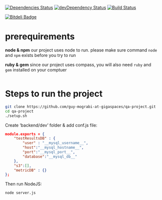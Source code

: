 [![Dependencies Status](https://david-dm.org/guy-mograbi-at-gigaspaces/qa-project.png)](https://david-dm.org/guy-mograbi-at-gigaspaces/qa-project#info=dependencies)
[![devDependency Status](https://david-dm.org/guy-mograbi-at-gigaspaces/qa-project/dev-status.png)](https://david-dm.org/guy-mograbi-at-gigaspaces/qa-project#info=devDependencies)
[![Build Status](https://travis-ci.org/guy-mograbi-at-gigaspaces/qa-project.png)](https://travis-ci.org/guy-mograbi-at-gigaspaces/qa-project)

[![Bitdeli Badge](https://d2weczhvl823v0.cloudfront.net/guy-mograbi-at-gigaspaces/qa-project/trend.png)](https://bitdeli.com/free "Bitdeli Badge")

# prerequirements

**node & npm**
our project uses node to run. please make sure command `node` and `npm` exists before you try to run


**ruby & gem**
since our project uses compass, you will also need `ruby` and `gem` installed on your comptuer

```bash

```

# Steps to run the project

```bash
git clone https://github.com/guy-mograbi-at-gigaspaces/qa-project.git
cd qa-project
./setup.sh
```

Create ‘backend/dev’ folder & add conf.js file:

```JSON
module.exports = {
    "testResultsDB" : {
        "user" : "__mysql_username__", 
        "host":"__mysql_hostname__", 
        "port":"__mysql_port__", 
        "database":"__mysql_db__"
    },
    "s3":[],
    "metricDB" : {}
};
```
Then run NodeJS:

`node server.js`

